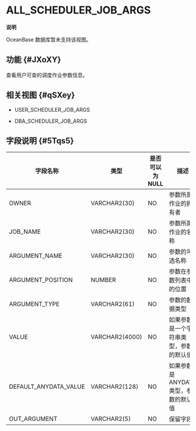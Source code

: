 ALL_SCHEDULER_JOB_ARGS 
===========================================


**说明**



OceanBase 数据库暂未支持该视图。

功能 {#JXoXY}
-----------

查看用户可查的调度作业参数信息。

相关视图 {#qSXey}
-------------

* USER_SCHEDULER_JOB_ARGS

  

* DBA_SCHEDULER_JOB_ARGS

  




字段说明 {#5Tqs5}
-------------



|       **字段名称**        |     **类型**     | **是否可以为 NULL** |         **描述**          |
|-----------------------|----------------|----------------|-------------------------|
| OWNER                 | VARCHAR2(30)   | NO             | 参数所属作业的拥有者              |
| JOB_NAME              | VARCHAR2(30)   | NO             | 参数所属作业的名称               |
| ARGUMENT_NAME         | VARCHAR2(30)   | NO             | 参数的可选名称                 |
| ARGUMENT_POSITION     | NUMBER         | NO             | 参数在参数列表中的位置             |
| ARGUMENT_TYPE         | VARCHAR2(61)   | NO             | 参数的数据类型                 |
| VALUE                 | VARCHAR2(4000) | NO             | 如果参数是一个字符串类型，参数的默认值     |
| DEFAULT_ANYDATA_VALUE | VARCHAR2(128)  | NO             | 如果参数是 ANYDATA 类型，参数的默认值 |
| OUT_ARGUMENT          | VARCHAR2(5)    | NO             | 保留字段                    |



